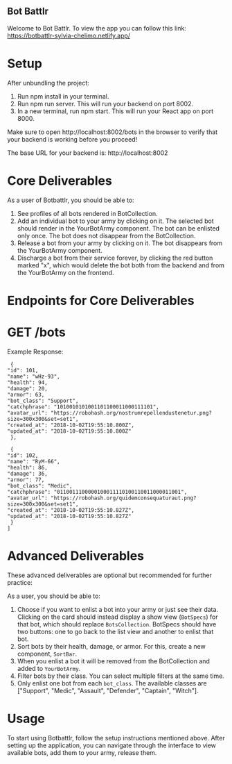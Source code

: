 ## Bot Battlr
Welcome to Bot Battlr. To view the app you can follow this link:
https://botbattlr-sylvia-chelimo.netlify.app/

# Setup

After unbundling the project:

1.  Run npm install in your terminal.
2. Run npm run server. This will run your backend on port 8002.
3. In a new terminal, run npm start. This will run your React app on port 8000.

Make sure to open http://localhost:8002/bots in the browser to verify that your backend is working before you proceed!

The base URL for your backend is: http://localhost:8002
# Core Deliverables
As a user of Botbattlr, you should be able to:

1. See profiles of all bots rendered in BotCollection.
2. Add an individual bot to your army by clicking on it. The selected bot should render in the YourBotArmy component. The bot can be enlisted only once. The bot does not disappear from the BotCollection.
3. Release a bot from your army by clicking on it. The bot disappears from the YourBotArmy component.
4. Discharge a bot from their service forever, by clicking the red button marked "x", which would delete the bot both from the backend and from the YourBotArmy on the frontend.

# Endpoints for Core Deliverables
# GET /bots
Example Response:

```[
 {
"id": 101,
"name": "wHz-93",
"health": 94,
"damage": 20,
"armor": 63,
"bot_class": "Support",
"catchphrase": "1010010101001101100011000111101",
"avatar_url": "https://robohash.org/nostrumrepellendustenetur.png?size=300x300&set=set1",
"created_at": "2018-10-02T19:55:10.800Z",
"updated_at": "2018-10-02T19:55:10.800Z"
 },

 {
"id": 102,
"name": "RyM-66",
"health": 86,
"damage": 36,
"armor": 77,
"bot_class": "Medic",
"catchphrase": "0110011100000100011110100110011000011001",
"avatar_url": "https://robohash.org/quidemconsequaturaut.png?size=300x300&set=set1",
"created_at": "2018-10-02T19:55:10.827Z",
"updated_at": "2018-10-02T19:55:10.827Z"
 }
]
```
# Advanced Deliverables
These advanced deliverables are optional but recommended for further practice:

As a user, you should be able to:

1. Choose if you want to enlist a bot into your army or just see their data. Clicking on the card should instead display a show view (```BotSpecs```) for that bot, which should replace ```BotsCollection```. BotSpecs should have two buttons: one to go back to the list view and another to enlist that bot.
2. Sort bots by their health, damage, or armor. For this, create a new component, ```SortBar```.
3. When you enlist a bot it will be removed from the BotCollection and added to ```YourBotArmy```.
4. Filter bots by their class. You can select multiple filters at the same time.
5. Only enlist one bot from each ```bot_class```. The available classes are ["Support", "Medic", "Assault", "Defender", "Captain", "Witch"].
 
# Usage
To start using Botbattlr, follow the setup instructions mentioned above. After setting up the application, you can navigate through the interface to view available bots, add them to your army, release them.